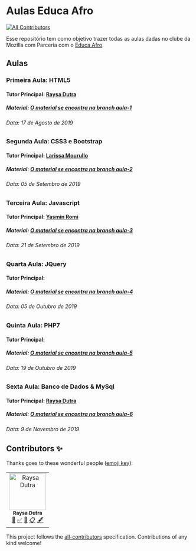 # Aulas Educa Afro
[![All Contributors](https://img.shields.io/badge/all_contributors-1-orange.svg?style=flat-square)](#contributors)

Esse repositório tem como objetivo trazer todas as aulas dadas no clube da Mozilla com Parceria com o [Educa Afro](https://educafrorio.org/).


## Aulas 

### Primeira Aula: HTML5
#### Tutor Principal: [Raysa Dutra](https://hi-hi-ray.github.io)
##### Material: [O material se encontra na branch aula-1]()
###### Data: 17 de Agosto de 2019


### Segunda Aula: CSS3 e Bootstrap
#### Tutor Principal: [Larissa Mourullo](https://github.com/larismourullo)
##### Material: [O material se encontra na branch aula-2]()
###### Data: 05 de Setembro de 2019


### Terceira Aula: Javascript
#### Tutor Principal: [Yasmin Romi](https://github.com/yasminromi)
##### Material: [O material se encontra na branch aula-3]()
###### Data: 21 de Setembro de 2019


### Quarta Aula: JQuery
#### Tutor Principal: []()
##### Material: [O material se encontra na branch aula-4]()
###### Data: 05 de Outubro de 2019


### Quinta Aula: PHP7
#### Tutor Principal: []()
##### Material: [O material se encontra na branch aula-5]()
###### Data: 19 de Outubro de 2019


### Sexta Aula: Banco de Dados & MySql
#### Tutor Principal: [Raysa Dutra](https://hi-hi-ray.github.io)
##### Material: [O material se encontra na branch aula-6]()
###### Data: 9 de Novembro de 2019


## Contributors ✨

Thanks goes to these wonderful people ([emoji key](https://allcontributors.org/docs/en/emoji-key)):

<!-- ALL-CONTRIBUTORS-LIST:START - Do not remove or modify this section -->
<!-- prettier-ignore -->
<table>
  <tr>
    <td align="center"><a href="https://hi-hi-ray.github.io"><img src="https://avatars3.githubusercontent.com/u/13999149?v=4" width="100px;" alt="Raysa Dutra"/><br /><sub><b>Raysa Dutra</b></sub></a><br /><a href="#projectManagement-hi-hi-ray" title="Project Management">📆</a> <a href="#tutorial-hi-hi-ray" title="Tutorials">✅</a> <a href="#talk-hi-hi-ray" title="Talks">📢</a> <a href="#eventOrganizing-hi-hi-ray" title="Event Organizing">📋</a> <a href="#content-hi-hi-ray" title="Content">🖋</a></td>
  </tr>
</table>

<!-- ALL-CONTRIBUTORS-LIST:END -->

This project follows the [all-contributors](https://github.com/all-contributors/all-contributors) specification. Contributions of any kind welcome!